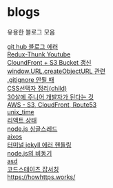 # blogs
유용한 블로그 모음

[git hub 블로그 에러](https://choijaegwon.github.io/githubblog/GithubBlog1/) <br>
[Redux-Thunk Youtube](https://www.youtube.com/watch?v=JDZRfLGNWdc) <br>
[CloundFront + S3 Bucket 갱신](https://penguingoon.tistory.com/256) <br>
[window.URL.createObjectURL 관련](https://kyounghwan01.github.io/blog/JS/JSbasic/Blob-url/#createobjecturl) <br>
[.gitignore 안될 때](https://kyu9341.github.io/Git/2020/08/23/git_gitignore/)<br>
[CSS선택자 정리(child)](https://lalacode.tistory.com/6)<br>
[30살에 주니어 개발자가 된다는 것](https://minoo.medium.com/%EB%B2%88%EC%97%AD-30%EC%82%B4%EC%97%90-%EC%A3%BC%EB%8B%88%EC%96%B4-%EA%B0%9C%EB%B0%9C%EC%9E%90%EA%B0%80-%EB%90%9C%EB%8B%A4%EB%8A%94-%EA%B2%83-being-a-junior-developer-at-30-b7b587ee4f6b?p=b7b587ee4f6b) <br>
[AWS - S3, CloudFront, Route53](https://velog.io/@seongkyun/AWS-S3-CloudFront-Route53%EC%9D%84-%EC%9D%B4%EC%9A%A9%ED%95%9C-%EC%A0%95%EC%A0%81-%ED%98%B8%EC%8A%A4%ED%8C%85) <br>
[unix_time ](https://stackoverflow.com/questions/847185/convert-a-unix-timestamp-to-time-in-javascript) <br>
[리액트 상태](https://www.stevy.dev/react-state-management-guide) <br>
[node.js 싱글스레드](https://velog.io/@daeseongkim/Node.js-Node.js%EB%8A%94-%EC%8B%B1%EA%B8%80-%EC%8A%A4%EB%A0%88%EB%93%9C) <br>
[aixos](https://masteringjs.io/tutorials/axios/options) <br>
[터미널 jekyll 에러 핸들링](https://github.com/rbenv/rbenv/issues/1267) <br>
[node.js의 비동기](https://www.nextree.co.kr/p7292/) <br>
[asd](https://urclass.codestates.com/64c14750-eeaa-4c91-a65e-dca4f4058002?playlist=961)<br>
[코드스테이츠 잡서칭](https://codestates.notion.site/SEB-33-fef53bf340354016b9d6c4149d598d48) <br>
https://howhttps.works/
